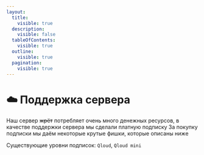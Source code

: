 ```yaml
---
layout:
  title:
    visible: true
  description:
    visible: false
  tableOfContents:
    visible: true
  outline:
    visible: true
  pagination:
    visible: true
---
```


# ☁️ Поддержка сервера

Наш сервер ~~жрёт~~ потребляет очень много денежных ресурсов, в качестве поддержки сервера мы сделали платную подписку За покупку подписки мы даём некоторые крутые фишки, которые описаны ниже&#x20;

Существующие уровни подписок: `Qloud`, `Qloud mini`
